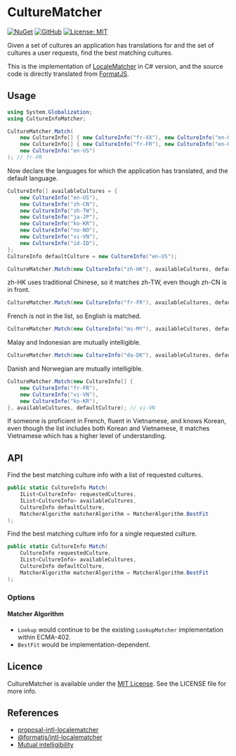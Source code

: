 # CultureMatcher

[![NuGet](https://img.shields.io/nuget/v/CultureMatcher?logo=nuget&label=NuGet&color=%23004880)](https://www.nuget.org/packages/CultureMatcher)
[![GitHub](https://img.shields.io/nuget/vpre/CultureMatcher?logo=github&label=GitHub&color=%23181717)](https://github.com/otomad/CultureMatcher)
[![License: MIT](https://img.shields.io/badge/License-MIT-yellow.svg)][license-url]

[license-url]: http://opensource.org/licenses/MIT

Given a set of cultures an application has translations for and the set of cultures a user requests, find the best matching cultures.

This is the implementation of [LocaleMatcher](https://github.com/tc39/proposal-intl-localematcher) in C# version, and the source code is directly translated from [FormatJS](https://formatjs.io/docs/polyfills/intl-localematcher).

## Usage

```csharp
using System.Globalization;
using CultureInfoMatcher;

CultureMatcher.Match(
    new CultureInfo[] { new CultureInfo("fr-XX"), new CultureInfo("en-GB") },
    new CultureInfo[] { new CultureInfo("fr-FR"), new CultureInfo("en-US") },
    new CultureInfo("en-US")
); // fr-FR
```

Now declare the languages for which the application has translated, and the default language.

```csharp
CultureInfo[] availableCultures = {
    new CultureInfo("en-US"),
    new CultureInfo("zh-CN"),
    new CultureInfo("zh-TW"),
    new CultureInfo("ja-JP"),
    new CultureInfo("ko-KR"),
    new CultureInfo("no-NO"),
    new CultureInfo("vi-VN"),
    new CultureInfo("id-ID"),
};
CultureInfo defaultCulture = new CultureInfo("en-US");
```

```csharp
CultureMatcher.Match(new CultureInfo("zh-HK"), availableCultures, defaultCulture); // zh-TW
```

zh-HK uses traditional Chinese, so it matches zh-TW, even though zh-CN is in front.

```csharp
CultureMatcher.Match(new CultureInfo("fr-FR"), availableCultures, defaultCulture); // en-US
```

French is not in the list, so English is matched.

```csharp
CultureMatcher.Match(new CultureInfo("ms-MY"), availableCultures, defaultCulture); // id-ID
```

Malay and Indonesian are mutually intelligible.

```csharp
CultureMatcher.Match(new CultureInfo("da-DK"), availableCultures, defaultCulture); // no-NO
```

Danish and Norwegian are mutually intelligible.

```csharp
CultureMatcher.Match(new CultureInfo[] {
    new CultureInfo("fr-FR"),
    new CultureInfo("vi-VN"),
    new CultureInfo("ko-KR"),
}, availableCultures, defaultCulture); // vi-VN
```

If someone is proficient in French, fluent in Vietnamese, and knows Korean, even though the list includes both Korean and Vietnamese, it matches Vietnamese which has a higher level of understanding.

## API

Find the best matching culture info with a list of requested cultures.

```csharp
public static CultureInfo Match(
    IList<CultureInfo> requestedCultures,
    IList<CultureInfo> availableCultures,
    CultureInfo defaultCulture,
    MatcherAlgorithm matcherAlgorithm = MatcherAlgorithm.BestFit
);
```

Find the best matching culture info for a single requested culture.

```csharp
public static CultureInfo Match(
    CultureInfo requestedCulture,
    IList<CultureInfo> availableCultures,
    CultureInfo defaultCulture,
    MatcherAlgorithm matcherAlgorithm = MatcherAlgorithm.BestFit
);
```

### Options

#### Matcher Algorithm

- `Lookup` would continue to be the existing `LookupMatcher` implementation within ECMA-402.
- `BestFit` would be implementation-dependent.

## Licence

CultureMatcher is available under the [MIT License][license-url]. See the LICENSE file for more info.

## References
- [proposal-intl-localematcher](https://github.com/tc39/proposal-intl-localematcher)
- [@formatjs/intl-localematcher](https://formatjs.io/docs/polyfills/intl-localematcher)
- [Mutual intelligibility](https://en.wikipedia.org/wiki/Mutual_intelligibility)
